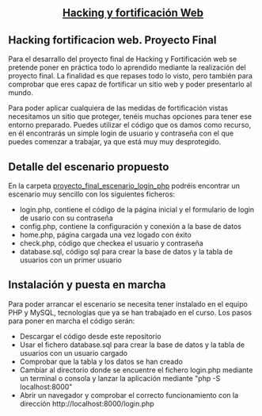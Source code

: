 <div align="center">
  <a href="https://www.mastermind.ac/courses/hacking-y-fortificacion-web"><h2>Hacking y fortificación Web</h2></a>
</div>

<!-- ABOUT THE PROJECT -->
## Hacking fortificacion web. Proyecto Final
Para el desarrallo del proyecto final de Hacking y Fortificación web se pretende poner en práctica todo lo aprendido mediante la realización del proyecto 
final. La finalidad es que repases todo lo visto, pero también para comprobar que eres capaz de fortificar un sitio web y poder presentarlo al mundo.

Para poder aplicar cualquiera de las medidas de fortificación vistas necesitamos un sitio que proteger, 
tenéis muchas opciones para tener ese entorno preparado. Puedes utilizar el código que os damos como recurso, 
en él encontrarás un simple login de usuario y contraseña con el que puedes comenzar a trabajar, ya que está muy muy desprotegido.

## Detalle del escenario propuesto

En la carpeta <a href="https://github.com/pacomastermind/hacking_fortificacion_web/tree/master/proyecto_final_escenario_login_php">proyecto_final_escenario_login_php<a/> podréis encontrar un escenario muy sencillo con los siguientes ficheros:

* login.php, contiene el código de la página inicial y el formulario de login de usario con su contraseña
* config.php, contiene la configuración y conexión a la base de datos
* home.php, página cargada una vez logado con éxito
* check.php, código que checkea el usuario y contraseña
* database.sql, código sql para crear la base de datos y la tabla de usuarios con un primer usuario


## Instalación y puesta en marcha
Para poder arrancar el escenario se necesita tener instalado en el equipo PHP y MySQL, tecnologías que ya se han trabajado en el curso. Los pasos para poner en
marcha el código serán:

* Descargar el código desde este repositorio
* Usar el fichero database.sql para crear la base de datos y la tabla de usuarios con un usuario cargado
* Comprobar que la tabla y los datos se han creado
* Cambiar al directorio donde se encuentre el fichero login.php mediante un terminal o consola y lanzar la aplicación mediante "php -S localhost:8000"
* Abrir un navegador y comprobar el correcto funcionamiento con la dirección http://localhost:8000/login.php

